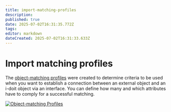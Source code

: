 ```yaml
---
title: import-matching-profiles
description: 
published: true
date: 2025-07-02T16:31:35.772Z
tags: 
editor: markdown
dateCreated: 2025-07-02T16:31:33.633Z
---
```


# Import matching profiles

The [object-matching profiles](../../../consolidate-data/object-identification-during-imports.md) were created to determine criteria to be used when you want to establish a connection between an external object and an i-doit object via an interface. You can define how many and which attributes have to comply for a successful matching.

[![Object-matching Profiles](../../../assets/images/en/system-administration/administration/import-and-interfaces/import-matching-profiles/1-imp.png)](../../../assets/images/en/system-administration/administration/import-and-interfaces/import-matching-profiles/1-imp.png)
